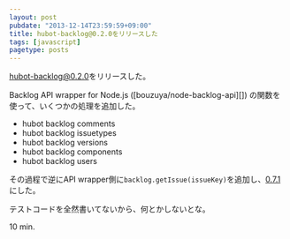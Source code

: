 ```yaml
---
layout: post
pubdate: "2013-12-14T23:59:59+09:00"
title: hubot-backlog@0.2.0をリリースした
tags: [javascript]
pagetype: posts
---
```

[hubot-backlog@0.2.0][bouzuya/hubot-backlog@0.2.0]をリリースした。

Backlog API wrapper for Node.js ([bouzuya/node-backlog-api][]) の関数を使って、いくつかの処理を追加した。

- hubot backlog comments
- hubot backlog issuetypes
- hubot backlog versions
- hubot backlog components
- hubot backlog users

その過程で逆にAPI wrapper側に`backlog.getIssue(issueKey)`を追加し、[0.7.1][bouzuya/node-backlog-api@0.7.1]にした。

テストコードを全然書いてないから、何とかしないとな。

10 min.

[bouzuya/hubot-backlog@0.2.0]: https://github.com/bouzuya/hubot-backlog/tree/0.2.0/
[bouzuya/node-backlog-api@0.7.1]: https://github.com/bouzuya/node-backlog-api/tree/0.7.1/

